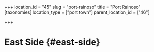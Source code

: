 +++
location_id = "45"
slug = "port-rainoso"
title = "Port Rainoso"
[taxonomies]
location_type = ["port town"]
parent_location_id = ["46"]

+++


# East Side {#east-side}